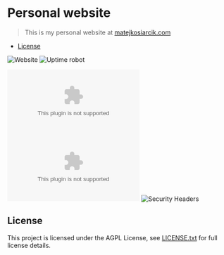 # Personal website

> This is my personal website at [matejkosiarcik.com](https://matejkosiarcik.com)

<!-- toc -->

- [License](#license)

<!-- tocstop -->

![Website](https://img.shields.io/website?url=https%3A%2F%2Fmatejkosiarcik.com)
![Uptime robot](https://img.shields.io/uptimerobot/ratio/m785756375-1c3f49f0c100a1047138930f)

![Chromium HSTS preload](https://img.shields.io/hsts/preload/matejkosiarcik.com)
![Mozilla HTTP Observatory Grade](https://img.shields.io/mozilla-observatory/grade-score/matejkosiarcik.com?publish)
![Security Headers](https://img.shields.io/security-headers?url=https%3A%2F%2Fmatejkosiarcik.com)

## License

This project is licensed under the AGPL License, see [LICENSE.txt](LICENSE.txt) for full license details.
